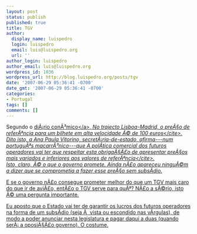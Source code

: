 ```yaml
---
layout: post
status: publish
published: true
title: TGV
author:
  display_name: luispedro
  login: luispedro
  email: luis@luispedro.org
  url: ''
author_login: luispedro
author_email: luis@luispedro.org
wordpress_id: 1036
wordpress_url: http://blog.luispedro.org/posts/tgv
date: '2007-06-29 05:36:41 -0700'
date_gmt: '2007-06-29 05:36:41 -0700'
categories:
- Portugal
tags: []
comments: []
---
```

<p>Segundo o <a href="http:&#47;&#47;diarioeconomico.sapo.pt&#47;edicion&#47;diarioeconomico&#47;edicion_impresa&#47;empresas&#47;pt&#47;desarrollo&#47;1009841.html">di&Atilde;&iexcl;rio con&Atilde;&sup3;mico<&#47;a>, <cite>No trajecto Lisboa-Madrid, o pre&Atilde;&sect;o de refer&Atilde;&ordf;ncia para um bilhete em alta velocidade &Atilde;&copy; de 100 euros<&#47;cite>. Dito isto, a Ana Paula Vitorino, secret&Atilde;&iexcl;ria-de-estado, afirma---num portugu&Atilde;&ordf;s macarr&Atilde;&sup3;nico---que <cite>A pol&Atilde;&shy;tica comercial dos futuros operadores vai ter que respeitar esta obriga&Atilde;&sect;&Atilde;&pound;o de apresentar pre&Atilde;&sect;os mais variados e inferiores aos valores de refer&Atilde;&ordf;ncia<&#47;cite>.<br />
Isto, claro, &Atilde;&copy; o que o governo promete. Ainda n&Atilde;&pound;o apareceu ningu&Atilde;&copy;m a dizer que se comprometia a fazer esse pre&Atilde;&sect;o sem subs&Atilde;&shy;dio.
<p>E se o governo n&Atilde;&pound;o consegue prometer melhor do que um TGV mais caro do que ir de avi&Atilde;&pound;o, ent&Atilde;&pound;o o TGV serve para qu&Atilde;&ordf;? N&Atilde;&pound;o a s&Atilde;&copy;rio, isto &Atilde;&copy; uma pergunta importante.
<p>Eu aposto que o Estado vai ter de garantir os lucros dos futuros operadores na forma de um subs&Atilde;&shy;dio (seja &Atilde;&nbsp; vista ou escondido nas v&Atilde;&shy;rgulas), de modo a poder anunciar nesta legislatura e pagar daqui a duas (quando ser&Atilde;&iexcl; a oposi&Atilde;&sect;&Atilde;&pound;o governo). O costume.</p>
